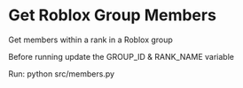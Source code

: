 # Get Roblox Group Members

Get members within a rank in a Roblox group

Before running update the GROUP_ID & RANK_NAME variable

Run:
python src/members.py
